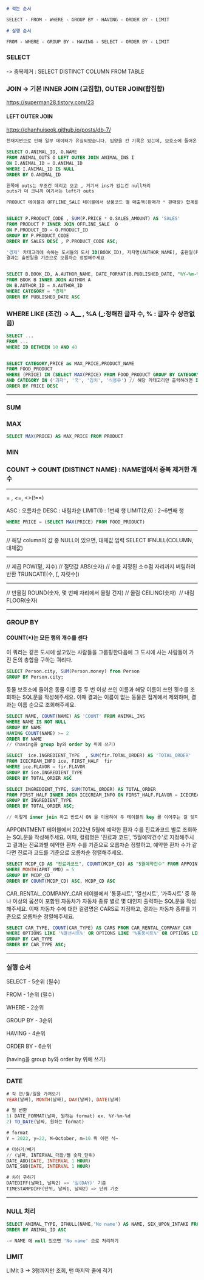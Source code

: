 ```md
# 적는 순서

SELECT - FROM - WHERE - GROUP BY - HAVING - ORDER BY - LIMIT

# 실행 순서

FROM - WHERE - GROUP BY - HAVING - SELECT - ORDER BY - LIMIT
```

### SELECT

-> 중복제거 : SELECT DISTINCT COLUMN FROM TABLE

### JOIN -> 기본 INNER JOIN (교집합), OUTER JOIN(합집합)

https://superman28.tistory.com/23

#### LEFT OUTER JOIN

https://chanhuiseok.github.io/posts/db-7/

```sql
천재지변으로 인해 일부 데이터가 유실되었습니다. 입양을 간 기록은 있는데, 보호소에 들어온 기록이 없는 동물의 ID와 이름을 ID 순으로 조회하는 SQL문을 작성해주세요.

SELECT O.ANIMAL_ID, O.NAME
FROM ANIMAL_OUTS O LEFT OUTER JOIN ANIMAL_INS I
ON I.ANIMAL_ID = O.ANIMAL_ID
WHERE I.ANIMAL_ID IS NULL
ORDER BY O.ANIMAL_ID

왼쪽에 outs는 무조건 데리고 오고 , 거기서 ins가 없는건 null처리
outs가 더 크니까 여기서는 left가 outs

```

```sql
PRODUCT 테이블과 OFFLINE_SALE 테이블에서 상품코드 별 매출액(판매가 * 판매량) 합계를 출력하는 SQL문을 작성해주세요. 결과는 매출액을 기준으로 내림차순 정렬해주시고 매출액이 같다면 상품코드를 기준으로 오름차순 정렬해주세요.


SELECT P.PRODUCT_CODE , SUM(P.PRICE * O.SALES_AMOUNT) AS 'SALES'
FROM PRODUCT P INNER JOIN OFFLINE_SALE  O
ON P.PRODUCT_ID = O.PRODUCT_ID
GROUP BY P.PRODUCT_CODE
ORDER BY SALES DESC , P.PRODUCT_CODE ASC;

'경제' 카테고리에 속하는 도서들의 도서 ID(BOOK_ID), 저자명(AUTHOR_NAME), 출판일(PUBLISHED_DATE) 리스트를 출력하는 SQL문을 작성해주세요.
결과는 출판일을 기준으로 오름차순 정렬해주세요


SELECT B.BOOK_ID, A.AUTHOR_NAME, DATE_FORMAT(B.PUBLISHED_DATE, "%Y-%m-%d") as PUBLISHED_DATE
FROM BOOK B INNER JOIN AUTHOR A
ON B.AUTHOR_ID = A.AUTHOR_ID
WHERE CATEGORY = "경제"
ORDER BY PUBLISHED_DATE ASC
```

### WHERE LIKE (조건) -> A\__ , %A (_:정해진 글자 수, % : 글자 수 상관없음)

```sql
SELECT ...
FROM ...
WHERE ID BETWEEN 10 AND 40


SELECT CATEGORY,PRICE as MAX_PRICE,PRODUCT_NAME
FROM FOOD_PRODUCT
WHERE (PRICE) IN (SELECT MAX(PRICE) FROM FOOD_PRODUCT GROUP BY CATEGORY)
AND CATEGORY IN ('과자', '국', '김치', '식용유') // 해당 카테고리만 출력하려면 IN
ORDER BY PRICE DESC
```

---

### SUM

### MAX

```sql
SELECT MAX(PRICE) AS MAX_PRICE FROM PRODUCT
```

### MIN

### COUNT -> COUNT (DISTINCT NAME) : NAME열에서 중복 제거한 개수

---

= , <=, <>(!==)

ASC : 오름차순
DESC : 내림차순
LIMIT(1) : 1번째 행 LIMIT(2,6) : 2~6번째 행

```sql
WHERE PRICE = (SELECT MAX(PRICE) FROM FOOD_PRODUCT)
```

---

// 해당 column의 값 중 NULL이 있으면, 대체값 입력
SELECT IFNULL(COLUMN, 대체값)

---

// 제곱
POW(밑, 지수)
// 절댓값
ABS(숫자)
// 수를 지정된 소수점 자리까지 버림하여 반환
TRUNCATE(수, [, 자릿수])

---

// 반올림
ROUND(숫자, 몇 번째 자리에서 올릴 건지)
// 올림
CEILING(숫자) 
// 내림 
FLOOR(숫자)

---

### GROUP BY

#### COUNT(\*)는 모든 행의 개수를 센다

이 쿼리는 같은 도시에 살고있는 사람들을 그룹핑한다음에 그 도시에 사는 사람들이 가진 돈의 총합을 구하는 쿼리다.

```sql
SELECT Person.city, SUM(Person.money) from Person
GROUP BY Person.city;
```

동물 보호소에 들어온 동물 이름 중 두 번 이상 쓰인 이름과 해당 이름이 쓰인 횟수를 조회하는 SQL문을 작성해주세요. 이때 결과는 이름이 없는 동물은 집계에서 제외하며, 결과는 이름 순으로 조회해주세요.

```sql
SELECT NAME, COUNT(NAME) AS 'COUNT' FROM ANIMAL_INS
WHERE NAME IS NOT NULL
GROUP BY NAME
HAVING COUNT(NAME) >= 2
ORDER BY NAME
// (having을 group by와 order by 위에 쓰기)
```

```sql
SELECT  ice.INGREDIENT_TYPE  , SUM(fir.TOTAL_ORDER) AS 'TOTAL_ORDER'
FROM ICECREAM_INFO ice, FIRST_HALF  fir
WHERE ice.FLAVOR = fir.FLAVOR
GROUP BY ice.INGREDIENT_TYPE
ORDER BY TOTAL_ORDER ASC

SELECT INGREDIENT_TYPE, SUM(TOTAL_ORDER) AS TOTAL_ORDER
FROM FIRST_HALF INNER JOIN ICECREAM_INFO ON FIRST_HALF.FLAVOR = ICECREAM_INFO.FLAVOR
GROUP BY INGREDIENT_TYPE
ORDER BY TOTAL_ORDER ASC;

// 이렇게 inner join 하고 반드시 ON 을 이용하여 두 테이블의 key 를 이어주는 걸 잊지말자!
```

APPOINTMENT 테이블에서 2022년 5월에 예약한 환자 수를 진료과코드 별로 조회하는 SQL문을 작성해주세요. 이때, 컬럼명은 '진료과 코드', '5월예약건수'로 지정해주시고 결과는 진료과별 예약한 환자 수를 기준으로 오름차순 정렬하고, 예약한 환자 수가 같다면 진료과 코드를 기준으로 오름차순 정렬해주세요.

```sql
SELECT MCDP_CD AS "진료과코드", COUNT(MCDP_CD) AS "5월예약건수" FROM APPOINTMENT
WHERE MONTH(APNT_YMD) = 5
GROUP BY MCDP_CD
ORDER BY COUNT(MCDP_CD) ASC, MCDP_CD ASC
```

CAR_RENTAL_COMPANY_CAR 테이블에서 '통풍시트', '열선시트', '가죽시트' 중 하나 이상의 옵션이 포함된 자동차가 자동차 종류 별로 몇 대인지 출력하는 SQL문을 작성해주세요. 이때 자동차 수에 대한 컬럼명은 CARS로 지정하고, 결과는 자동차 종류를 기준으로 오름차순 정렬해주세요.

```sql
SELECT CAR_TYPE, COUNT(CAR_TYPE) AS CARS FROM CAR_RENTAL_COMPANY_CAR
WHERE OPTIONS LIKE '%열선시트%' OR OPTIONS LIKE '%통풍시트%' OR OPTIONS LIKE '%가죽시트%'
GROUP BY CAR_TYPE
ORDER BY CAR_TYPE ASC;
```

---

### 실행 순서

SELECT - 5순위 (필수)

FROM - 1순위 (필수)

WHERE - 2순위

GROUP BY - 3순위

HAVING - 4순위

ORDER BY - 6순위

(having을 group by와 order by 위에 쓰기)

---

### DATE

```sql
# 각 연/월/일을 가져오기
YEAR(날짜), MONTH(날짜), DAY(날짜), DATE(날짜)

# 형 변환
1) DATE_FORMAT(날짜, 원하는 format) ex. %Y-%m-%d
2) TO_DATE(날짜, 원하는 format)

# format
Y = 2022, y=22, M=October, m=10 뭐 이런 식~

# 더하기/빼기
// (날짜, INTERVAL_더할/뺄 숫자_단위)
DATE_ADD(DATE, INTERVAL 1 HOUR)
DATE_SUB(DATE, INTERVAL 1 HOUR)

# 차이 구하기
DATEDIFF(날짜1, 날짜2) => '일(DAY)' 기준
TIMESTAMPDIFF(단위, 날짜1, 날짜2) => 단위 기준
```

---

### NULL 처리

```sql
SELECT ANIMAL_TYPE,	IFNULL(NAME,'No name') AS NAME, SEX_UPON_INTAKE FROM ANIMAL_INS
ORDER BY ANIMAL_ID ASC

-> NAME 에 null 있으면 'No name' 으로 처리하기
```

### LIMIT

LIMIt 3 -> 3행까지만 조회, 맨 마지막 줄에 적기
